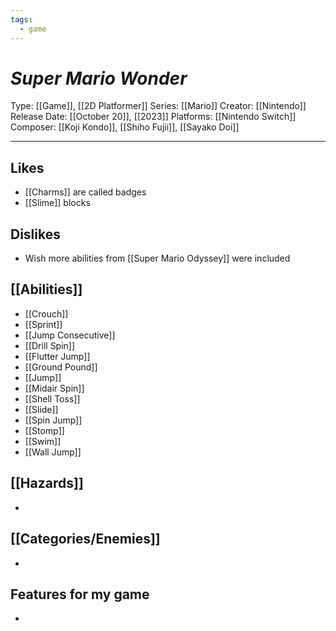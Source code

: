 ```yaml
---
tags:
  - game
---
```

# _Super Mario Wonder_

Type: [[Game]], [[2D Platformer]]
Series: [[Mario]]
Creator: [[Nintendo]]
Release Date: [[October 20]], [[2023]]
Platforms: [[Nintendo Switch]]
Composer: [[Koji Kondo]], [[Shiho Fujii]], [[Sayako Doi]]

----





## Likes
* [[Charms]] are called badges
* [[Slime]] blocks

## Dislikes
* Wish more abilities from [[Super Mario Odyssey]] were included

## [[Abilities]]
* [[Crouch]]
* [[Sprint]]
* [[Jump Consecutive]]
* [[Drill Spin]]
* [[Flutter Jump]]
* [[Ground Pound]]
* [[Jump]]
* [[Midair Spin]]
* [[Shell Toss]]
* [[Slide]]
* [[Spin Jump]]
* [[Stomp]]
* [[Swim]]
* [[Wall Jump]]

## [[Hazards]]
* 

## [[Categories/Enemies]]
* 

## Features for my game
* 